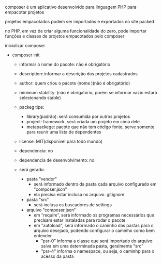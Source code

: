 composer é um aplicativo desenvolvido para linguagem PHP para empacotar projetos

projetos empacotados podem ser importados e exportados no site packed

no PHP, em vez de criar alguma funcionalidade do zero, pode importar funções e classes de projetos empacotados pelo composer

inicializar composer
- composer init
    - informar o nome do pacote: não é obrigatório
    - description: informar a descrição dos projetos cadastrados
    - author: quem criou o pacote (nome <e-mail>)(não é obrigatório)
    - minimum stability: (não é obrigatório, porém se informar vazio estará selecionando stable)
    - packeg tipe: 
        - library(padrão): será consumida por outros projetos
        - project: framework, será criada um projeto em cima dele
        - metapackege: pacote que não tem código fonte, serve somente para reunir uma lista de dependentes
    - license: MIT(disponível para todo mundo)
    - dependencia: no
    - dependencia de desenvolvimento: no

    - será gerado:
        - pasta "vendor"
            - será informado dentro da pasta cada arquivo configurado em "composer.json"
            - ela precisa estar inclusa no arquivo .gitignore
        - pasta "src"
            - será inclusa os buscadores de settings
        - arquivo "composer.json"
            - em "require", será informado os programas necessários que precisam estar instaladas para rodar o pacote
            - em "autoload", será informado o caminho das pastas para o arquivo desejado, podendo configurar o caminho como bem entender
                - "psr-0" informa a classe que será importado do arquivo salva em uma determinada pasta, geralmente "src"
                - "psr-4" informa o namespace, ou seja, o caminhp para o acesso da pasta